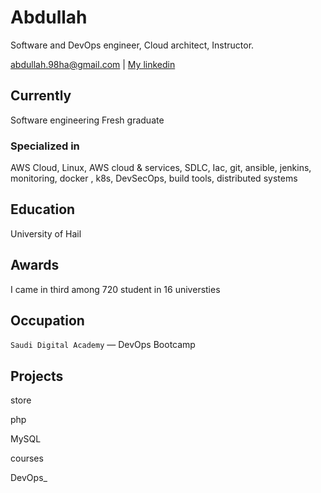 # Abdullah

Software and DevOps engineer, Cloud architect, Instructor.

<div id="webaddress">
<a href="abdullah.98ha@gmail.com">abdullah.98ha@gmail.com</a>
| <a href="www.linkedin.com/in/abdullahalawad98b/">My linkedin</a>
</div>



## Currently

Software engineering Fresh graduate

### Specialized in

AWS Cloud, Linux, AWS cloud & services, SDLC, Iac, git, ansible, jenkins, monitoring, docker , k8s, DevSecOps, build tools, distributed systems



## Education

University of Hail



## Awards

I came in third among 720 student in 16 universties


## Occupation

`Saudi Digital Academy` — DevOps Bootcamp

## Projects

store

php

MySQL

courses

DevOps_
<!-- ### Footer

Last updated: aug 2022 -->
